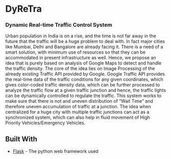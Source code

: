 # DyReTra
### Dynamic Real-time Traffic Control System

Urban population in India is on a rise, and the time is not far away in the future that the traffic will be a huge problem to deal with. In fact major cities like Mumbai, Delhi and Bangalore are already facing it. There is a need of a smart solution, with minimum use of resources so that they can be accommodated in present infrastructure as well. Hence, we propose an idea that is purely based on analysis of Google Maps to detect and handle the traffic density. The core of the idea lies on Image Processing of the already existing Traffic API provided by Google. Google Traffic API provides the real-time data of the traffic conditions for any given coordinates, which gives color-coded traffic density data, which can be further processed to analyze the traffic flow at a given traffic junction and hence, the traffic lights can be dynamically controlled to regulate the traffic. This system works to make sure that there is not and uneven distribution of “Wait Time” and therefore uneven accumulation of traffic at a junction. The idea when centralized for a huge city with multiple traffic junctions can act as a synchronized system, which can also help in fluid movement of High Priority Vehicles/Emergency Vehicles.

## Built With

* [Flask](http://flask.pocoo.org/) - The python web framework used
